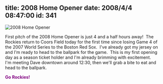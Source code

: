 title: 2008 Home Opener
date: 2008/4/4 08:47:00
id: 341
---
![2008 Home Opener](/journal_images/20080404-RockiesGame1-Journal.jpg)

First pitch of the 2008 Home Opener is just 4 and a half hours away!  The Rockies return to Coors Field today for the first time since losing Game 4 of the 2007 World Series to the Boston Red Sox.  I've already got my jersey on and I'm ready to head to the ballpark for the game.  This is my first opening day as a season ticket holder and I'm already brimming with excitement.  I'm meeting Dave downtown around 12:30, then we'll grab a bite to eat and head to the ballpark.

**<font color="#800080">Go Rockies!</font>**